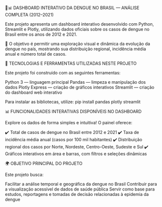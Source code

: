 🦟📊 DASHBOARD INTERATIVO DA DENGUE NO BRASIL — ANÁLISE COMPLETA (2012–2021)

Este projeto apresenta um dashboard interativo desenvolvido com Python, Streamlit e Plotly, utilizando dados oficiais sobre os casos de dengue no Brasil entre os anos de 2012 e 2021.

📌 O objetivo é permitir uma exploração visual e dinâmica da evolução da dengue no país, mostrando sua distribuição regional, incidência média anual e número total de casos.

🚀 TECNOLOGIAS E FERRAMENTAS UTILIZADAS NESTE PROJETO

Este projeto foi construído com as seguintes ferramentas:

Python 3 — linguagem principal
Pandas — limpeza e manipulação dos dados
Plotly Express — criação de gráficos interativos
Streamlit — criação do dashboard web interativo

Para instalar as bibliotecas, utilize:
pip install pandas plotly streamlit

📊 FUNCIONALIDADES INTERATIVAS DISPONÍVEIS NO DASHBOARD

Explore os dados de forma simples e intuitiva! O painel oferece:

✔️ Total de casos de dengue no Brasil entre 2012 e 2021
✔️ Taxa de incidência média anual (casos por 100 mil habitantes)
✔️ Distribuição regional dos casos por Norte, Nordeste, Centro-Oeste, Sudeste e Sul
✔️ Gráficos interativos em área e barras, com filtros e seleções dinâmicas

🌍 OBJETIVO PRINCIPAL DO PROJETO

Este projeto busca:

Facilitar a análise temporal e geográfica da dengue no Brasil
Contribuir para a visualização acessível de dados de saúde pública
Servir como base para estudos, reportagens e tomadas de decisão relacionadas à epidemia da dengue
